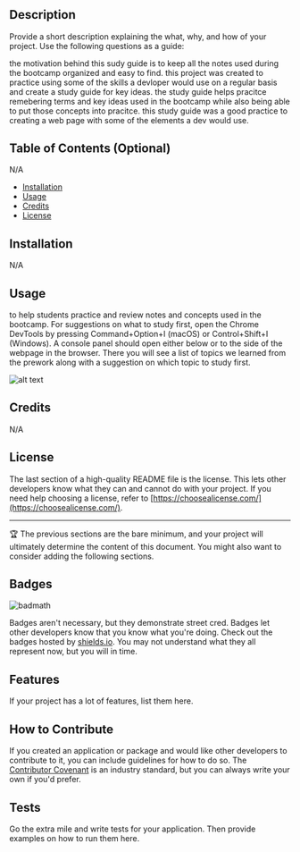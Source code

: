 # <Your-Project-Title>

## Description

Provide a short description explaining the what, why, and how of your project. Use the following questions as a guide:

the motivation behind this sudy guide is to keep all the notes used during the bootcamp organized and easy to find.
this project was created to practice using some of the skills a devloper would use on a regular basis and create a study guide for key ideas. 
the study guide helps pracitce remebering terms and key ideas used in the bootcamp while also being able to put those concepts into pracitce. 
this study guide was a good practice to creating a web page with some of the elements a dev would use. 
## Table of Contents (Optional)

N/A

- [Installation](#installation)
- [Usage](#usage)
- [Credits](#credits)
- [License](#license)

## Installation

N/A

## Usage

to help students practice and review notes and concepts used in the bootcamp.  For suggestions on what to study first, open the Chrome DevTools by pressing Command+Option+I (macOS) or Control+Shift+I (Windows). A console panel should open either below or to the side of the webpage in the browser. There you will see a list of topics we learned from the prework along with a suggestion on which topic to study first.


![alt text](assets/images/screenshot.png)

## Credits

N/A

## License

The last section of a high-quality README file is the license. This lets other developers know what they can and cannot do with your project. If you need help choosing a license, refer to [https://choosealicense.com/](https://choosealicense.com/).

---

🏆 The previous sections are the bare minimum, and your project will ultimately determine the content of this document. You might also want to consider adding the following sections.

## Badges

![badmath](https://img.shields.io/github/languages/top/nielsenjared/badmath)

Badges aren't necessary, but they demonstrate street cred. Badges let other developers know that you know what you're doing. Check out the badges hosted by [shields.io](https://shields.io/). You may not understand what they all represent now, but you will in time.

## Features

If your project has a lot of features, list them here.

## How to Contribute

If you created an application or package and would like other developers to contribute to it, you can include guidelines for how to do so. The [Contributor Covenant](https://www.contributor-covenant.org/) is an industry standard, but you can always write your own if you'd prefer.

## Tests

Go the extra mile and write tests for your application. Then provide examples on how to run them here.